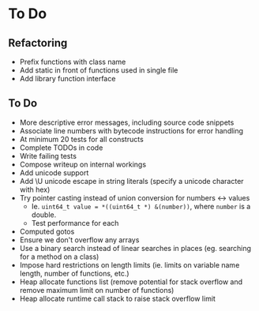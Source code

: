 
To Do
=====


## Refactoring

* Prefix functions with class name
* Add static in front of functions used in single file
* Add library function interface


## To Do

* More descriptive error messages, including source code snippets
* Associate line numbers with bytecode instructions for error handling
* At minimum 20 tests for all constructs
* Complete TODOs in code
* Write failing tests
* Compose writeup on internal workings
* Add unicode support
* Add \U unicode escape in string literals (specify a unicode character with hex)
* Try pointer casting instead of union conversion for numbers <-> values
	* Ie. `uint64_t value = *((uint64_t *) &(number))`, where `number` is a double.
	* Test performance for each
* Computed gotos
* Ensure we don't overflow any arrays
* Use a binary search instead of linear searches in places (eg. searching for a method on a class)
* Impose hard restrictions on length limits (ie. limits on variable name length, number of functions, etc.)
* Heap allocate functions list (remove potential for stack overflow and remove maximum limit on number of functions)
* Heap allocate runtime call stack to raise stack overflow limit
